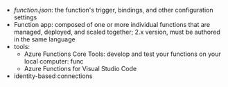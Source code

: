 - *function.json*: the function's trigger, bindings, and other configuration settings
- Function app: composed of one or more individual functions that are managed, deployed, and scaled together; 2.x version, must be authored in the same language
- tools:
	- Azure Functions Core Tools: develop and test your functions on your local computer: func
	- Azure Functions for Visual Studio Code
- identity-based connections